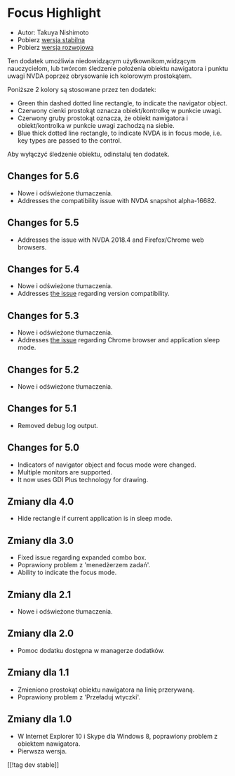 # Focus Highlight #

* Autor: Takuya Nishimoto
* Pobierz [wersja stabilna][2]
* Pobierz [wersja rozwojowa][1]

Ten dodatek umożliwia niedowidzącym użytkownikom,widzącym nauczycielom, lub
twórcom śledzenie położenia obiektu nawigatora i punktu uwagi NVDA poprzez
obrysowanie ich kolorowym prostokątem.

Poniższe 2 kolory są stosowane przez ten dodatek:

* Green thin dashed dotted line rectangle, to indicate the navigator object.
* Czerwony cienki prostokąt oznacza obiekt/kontrolkę  w punkcie uwagi.
* Czerwony gruby prostokąt oznacza, że obiekt nawigatora i obiekt/kontrolka
  w punkcie uwagi zachodzą na siebie.
* Blue thick dotted line rectangle, to indicate NVDA is in focus mode,
  i.e. key types are passed to the control.

Aby wyłączyć śledzenie obiektu, odinstaluj ten dodatek.

## Changes for 5.6 ##

* Nowe i odświeżone tłumaczenia.
* Addresses the compatibility issue with NVDA snapshot alpha-16682.

## Changes for 5.5 ##

* Addresses the issue with NVDA 2018.4 and Firefox/Chrome web browsers.

## Changes for 5.4 ##

* Nowe i odświeżone tłumaczenia.
* Addresses [the issue](https://github.com/nvdajp/focusHighlight/issues/11)
  regarding version compatibility.

## Changes for 5.3 ##

* Nowe i odświeżone tłumaczenia.
* Addresses [the issue](https://github.com/nvdajp/focusHighlight/issues/10)
  regarding Chrome browser and application sleep mode.

## Changes for 5.2 ##

* Nowe i odświeżone tłumaczenia.

## Changes for 5.1 ##

* Removed debug log output.

## Changes for 5.0 ##

* Indicators of navigator object and focus mode were changed.
* Multiple monitors are supported.
* It now uses GDI Plus technology for drawing.

## Zmiany dla 4.0 ##

* Hide rectangle if current application is in sleep mode.

## Zmiany dla 3.0 ##

* Fixed issue regarding expanded combo box.
* Poprawiony problem z 'menedżerzem zadań'.
* Ability to indicate the focus mode.

## Zmiany dla 2.1 ##

* Nowe i odświeżone tłumaczenia.

## Zmiany dla 2.0 ##

* Pomoc dodatku dostępna w managerze dodatków.

## Zmiany dla 1.1 ##

* Zmieniono prostokąt obiektu nawigatora na linię przerywaną.
* Poprawiony problem z 'Przeładuj wtyczki'.

## Zmiany dla 1.0 ##

* W Internet Explorer 10 i Skype dla Windows 8, poprawiony problem z
  obiektem nawigatora.
* Pierwsza wersja.


[[!tag dev stable]]

[1]: https://addons.nvda-project.org/files/get.php?file=fh-dev

[2]: https://addons.nvda-project.org/files/get.php?file=fh

